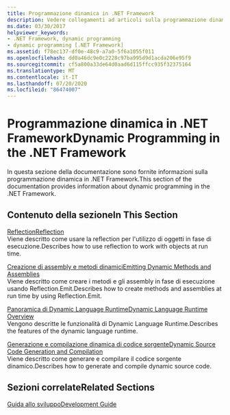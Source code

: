 ```yaml
---
title: Programmazione dinamica in .NET Framework
description: Vedere collegamenti ad articoli sulla programmazione dinamica in .NET. Gli articoli riguardano la reflection, la creazione di assembly e metodi dinamici e altro ancora.
ms.date: 03/30/2017
helpviewer_keywords:
- .NET Framework, dynamic programming
- dynamic programming [.NET Framework]
ms.assetid: f78ec137-df0e-48c9-a7a0-5f6a1055f011
ms.openlocfilehash: dd0a46dc9e0c2228c97ba995d9d1acda206e95f9
ms.sourcegitcommit: cf5a800a33de64d0aad6d115ffcc935f32375164
ms.translationtype: MT
ms.contentlocale: it-IT
ms.lasthandoff: 07/20/2020
ms.locfileid: "86474007"
---
```

# <a name="dynamic-programming-in-the-net-framework"></a><span data-ttu-id="041f8-104">Programmazione dinamica in .NET Framework</span><span class="sxs-lookup"><span data-stu-id="041f8-104">Dynamic Programming in the .NET Framework</span></span>
<span data-ttu-id="041f8-105">In questa sezione della documentazione sono fornite informazioni sulla programmazione dinamica in .NET Framework.</span><span class="sxs-lookup"><span data-stu-id="041f8-105">This section of the documentation provides information about dynamic programming in the .NET Framework.</span></span>  
  
## <a name="in-this-section"></a><span data-ttu-id="041f8-106">Contenuto della sezione</span><span class="sxs-lookup"><span data-stu-id="041f8-106">In This Section</span></span>  
 [<span data-ttu-id="041f8-107">Reflection</span><span class="sxs-lookup"><span data-stu-id="041f8-107">Reflection</span></span>](reflection.md)  
 <span data-ttu-id="041f8-108">Viene descritto come usare la reflection per l'utilizzo di oggetti in fase di esecuzione.</span><span class="sxs-lookup"><span data-stu-id="041f8-108">Describes how to use reflection to work with objects at run time.</span></span>  
  
 [<span data-ttu-id="041f8-109">Creazione di assembly e metodi dinamici</span><span class="sxs-lookup"><span data-stu-id="041f8-109">Emitting Dynamic Methods and Assemblies</span></span>](emitting-dynamic-methods-and-assemblies.md)  
 <span data-ttu-id="041f8-110">Viene descritto come creare i metodi e gli assembly in fase di esecuzione usando Reflection.Emit.</span><span class="sxs-lookup"><span data-stu-id="041f8-110">Describes how to create methods and assemblies at run time by using Reflection.Emit.</span></span>  
  
 [<span data-ttu-id="041f8-111">Panoramica di Dynamic Language Runtime</span><span class="sxs-lookup"><span data-stu-id="041f8-111">Dynamic Language Runtime Overview</span></span>](dynamic-language-runtime-overview.md)  
 <span data-ttu-id="041f8-112">Vengono descritte le funzionalità di Dynamic Language Runtime.</span><span class="sxs-lookup"><span data-stu-id="041f8-112">Describes the features of the dynamic language runtime.</span></span>  
  
 [<span data-ttu-id="041f8-113">Generazione e compilazione dinamica di codice sorgente</span><span class="sxs-lookup"><span data-stu-id="041f8-113">Dynamic Source Code Generation and Compilation</span></span>](dynamic-source-code-generation-and-compilation.md)  
 <span data-ttu-id="041f8-114">Viene descritto come generare e compilare il codice sorgente dinamico.</span><span class="sxs-lookup"><span data-stu-id="041f8-114">Describes how to generate and compile dynamic source code.</span></span>  
  
## <a name="related-sections"></a><span data-ttu-id="041f8-115">Sezioni correlate</span><span class="sxs-lookup"><span data-stu-id="041f8-115">Related Sections</span></span>  
 [<span data-ttu-id="041f8-116">Guida allo sviluppo</span><span class="sxs-lookup"><span data-stu-id="041f8-116">Development Guide</span></span>](../development-guide.md)  
